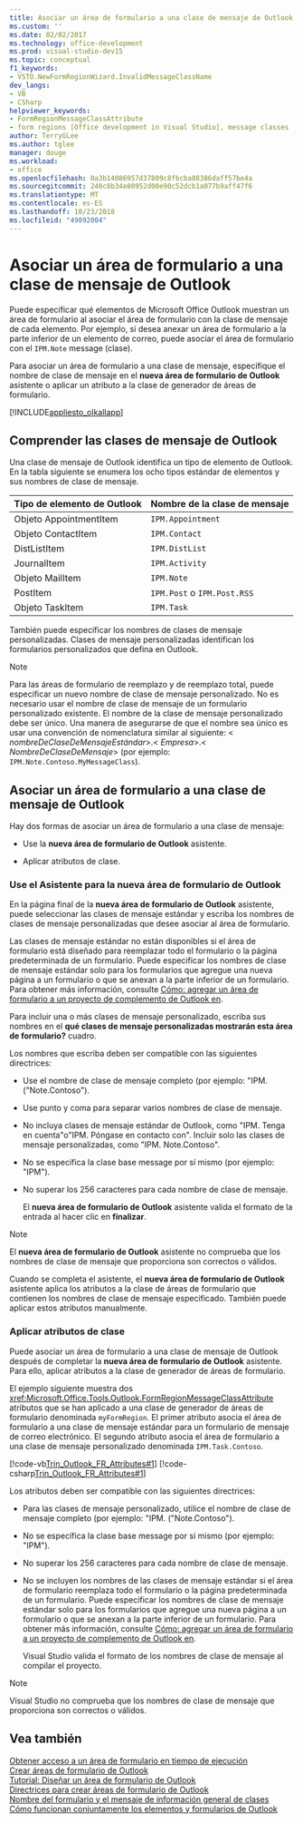 ```yaml
---
title: Asociar un área de formulario a una clase de mensaje de Outlook
ms.custom: ''
ms.date: 02/02/2017
ms.technology: office-development
ms.prod: visual-studio-dev15
ms.topic: conceptual
f1_keywords:
- VSTO.NewFormRegionWizard.InvalidMessageClassName
dev_langs:
- VB
- CSharp
helpviewer_keywords:
- FormRegionMessageClassAttribute
- form regions [Office development in Visual Studio], message classes
author: TerryGLee
ms.author: tglee
manager: douge
ms.workload:
- office
ms.openlocfilehash: 0a3b14086957d37809c8fbcba88386daff57be4a
ms.sourcegitcommit: 240c8b34e80952d00e90c52dcb1a077b9aff47f6
ms.translationtype: MT
ms.contentlocale: es-ES
ms.lasthandoff: 10/23/2018
ms.locfileid: "49892004"
---
```

# <a name="associate-a-form-region-with-an-outlook-message-class"></a>Asociar un área de formulario a una clase de mensaje de Outlook
  Puede especificar qué elementos de Microsoft Office Outlook muestran un área de formulario al asociar el área de formulario con la clase de mensaje de cada elemento. Por ejemplo, si desea anexar un área de formulario a la parte inferior de un elemento de correo, puede asociar el área de formulario con el `IPM.Note` message (clase).  
  
 Para asociar un área de formulario a una clase de mensaje, especifique el nombre de clase de mensaje en el **nueva área de formulario de Outlook** asistente o aplicar un atributo a la clase de generador de áreas de formulario.  
  
 [!INCLUDE[appliesto_olkallapp](../vsto/includes/appliesto-olkallapp-md.md)]  
  
## <a name="understand-outlook-message-classes"></a>Comprender las clases de mensaje de Outlook  
 Una clase de mensaje de Outlook identifica un tipo de elemento de Outlook. En la tabla siguiente se enumera los ocho tipos estándar de elementos y sus nombres de clase de mensaje.  
  
|Tipo de elemento de Outlook|Nombre de la clase de mensaje|  
|-----------------------|------------------------|  
|Objeto AppointmentItem|`IPM.Appointment`|  
|Objeto ContactItem|`IPM.Contact`|  
|DistListItem|`IPM.DistList`|  
|JournalItem|`IPM.Activity`|  
|Objeto MailItem|`IPM.Note`|  
|PostItem|`IPM.Post` o `IPM.Post.RSS`|  
|Objeto TaskItem|`IPM.Task`|  
  
 También puede especificar los nombres de clases de mensaje personalizadas. Clases de mensaje personalizadas identifican los formularios personalizados que defina en Outlook.  
  
> [!NOTE]  
>  Para las áreas de formulario de reemplazo y de reemplazo total, puede especificar un nuevo nombre de clase de mensaje personalizado. No es necesario usar el nombre de clase de mensaje de un formulario personalizado existente. El nombre de la clase de mensaje personalizado debe ser único. Una manera de asegurarse de que el nombre sea único es usar una convención de nomenclatura similar al siguiente: \< *nombreDeClaseDeMensajeEstándar*>.\< *Empresa*>.\< *NombreDeClaseDeMensaje*> (por ejemplo: `IPM.Note.Contoso.MyMessageClass`).  
  
## <a name="associate-a-form-region-with-an-outlook-message-class"></a>Asociar un área de formulario a una clase de mensaje de Outlook  
 Hay dos formas de asociar un área de formulario a una clase de mensaje:  
  
-   Use la **nueva área de formulario de Outlook** asistente.  
  
-   Aplicar atributos de clase.  
  
### <a name="use-the-new-outlook-form-region-wizard"></a>Use el Asistente para la nueva área de formulario de Outlook  
 En la página final de la **nueva área de formulario de Outlook** asistente, puede seleccionar las clases de mensaje estándar y escriba los nombres de clases de mensaje personalizadas que desee asociar al área de formulario.  
  
 Las clases de mensaje estándar no están disponibles si el área de formulario está diseñado para reemplazar todo el formulario o la página predeterminada de un formulario. Puede especificar los nombres de clase de mensaje estándar solo para los formularios que agregue una nueva página a un formulario o que se anexan a la parte inferior de un formulario. Para obtener más información, consulte [Cómo: agregar un área de formulario a un proyecto de complemento de Outlook en](../vsto/how-to-add-a-form-region-to-an-outlook-add-in-project.md).  
  
 Para incluir una o más clases de mensaje personalizado, escriba sus nombres en el **qué clases de mensaje personalizadas mostrarán esta área de formulario?** cuadro.  
  
 Los nombres que escriba deben ser compatible con las siguientes directrices:  
  
- Use el nombre de clase de mensaje completo (por ejemplo: "IPM. ("Note.Contoso").  
  
- Use punto y coma para separar varios nombres de clase de mensaje.  
  
- No incluya clases de mensaje estándar de Outlook, como "IPM. Tenga en cuenta"o"IPM. Póngase en contacto con". Incluir solo las clases de mensaje personalizadas, como "IPM. Note.Contoso".  
  
- No se especifica la clase base message por sí mismo (por ejemplo: "IPM").  
  
- No superar los 256 caracteres para cada nombre de clase de mensaje.  
  
  El **nueva área de formulario de Outlook** asistente valida el formato de la entrada al hacer clic en **finalizar**.  
  
> [!NOTE]  
>  El **nueva área de formulario de Outlook** asistente no comprueba que los nombres de clase de mensaje que proporciona son correctos o válidos.  
  
 Cuando se completa el asistente, el **nueva área de formulario de Outlook** asistente aplica los atributos a la clase de áreas de formulario que contienen los nombres de clase de mensaje especificado. También puede aplicar estos atributos manualmente.  
  
### <a name="apply-class-attributes"></a>Aplicar atributos de clase  
 Puede asociar un área de formulario a una clase de mensaje de Outlook después de completar la **nueva área de formulario de Outlook** asistente. Para ello, aplicar atributos a la clase de generador de áreas de formulario.  
  
 El ejemplo siguiente muestra dos <xref:Microsoft.Office.Tools.Outlook.FormRegionMessageClassAttribute> atributos que se han aplicado a una clase de generador de áreas de formulario denominada `myFormRegion`. El primer atributo asocia el área de formulario a una clase de mensaje estándar para un formulario de mensaje de correo electrónico. El segundo atributo asocia el área de formulario a una clase de mensaje personalizado denominada `IPM.Task.Contoso`.  
  
 [!code-vb[Trin_Outlook_FR_Attributes#1](../vsto/codesnippet/VisualBasic/Trin_Outlook_FR_Attributes/FormRegion1.vb#1)]
 [!code-csharp[Trin_Outlook_FR_Attributes#1](../vsto/codesnippet/CSharp/Trin_Outlook_FR_Attributes/FormRegion1.cs#1)]  
  
 Los atributos deben ser compatible con las siguientes directrices:  
  
- Para las clases de mensaje personalizado, utilice el nombre de clase de mensaje completo (por ejemplo: "IPM. ("Note.Contoso").  
  
- No se especifica la clase base message por sí mismo (por ejemplo: "IPM").  
  
- No superar los 256 caracteres para cada nombre de clase de mensaje.  
  
- No se incluyen los nombres de las clases de mensaje estándar si el área de formulario reemplaza todo el formulario o la página predeterminada de un formulario. Puede especificar los nombres de clase de mensaje estándar solo para los formularios que agregue una nueva página a un formulario o que se anexan a la parte inferior de un formulario. Para obtener más información, consulte [Cómo: agregar un área de formulario a un proyecto de complemento de Outlook en](../vsto/how-to-add-a-form-region-to-an-outlook-add-in-project.md).  
  
  Visual Studio valida el formato de los nombres de clase de mensaje al compilar el proyecto.  
  
> [!NOTE]  
>  Visual Studio no comprueba que los nombres de clase de mensaje que proporciona son correctos o válidos.  
  
## <a name="see-also"></a>Vea también  
 [Obtener acceso a un área de formulario en tiempo de ejecución](../vsto/accessing-a-form-region-at-run-time.md)   
 [Crear áreas de formulario de Outlook](../vsto/creating-outlook-form-regions.md)   
 [Tutorial: Diseñar un área de formulario de Outlook](../vsto/walkthrough-designing-an-outlook-form-region.md)   
 [Directrices para crear áreas de formulario de Outlook](../vsto/guidelines-for-creating-outlook-form-regions.md)   
 [Nombre del formulario y el mensaje de información general de clases](http://msdn.microsoft.com/library/office/ff867629.aspx)   
 [Cómo funcionan conjuntamente los elementos y formularios de Outlook](http://msdn.microsoft.com/library/office/ff869706.aspx)  
  
  